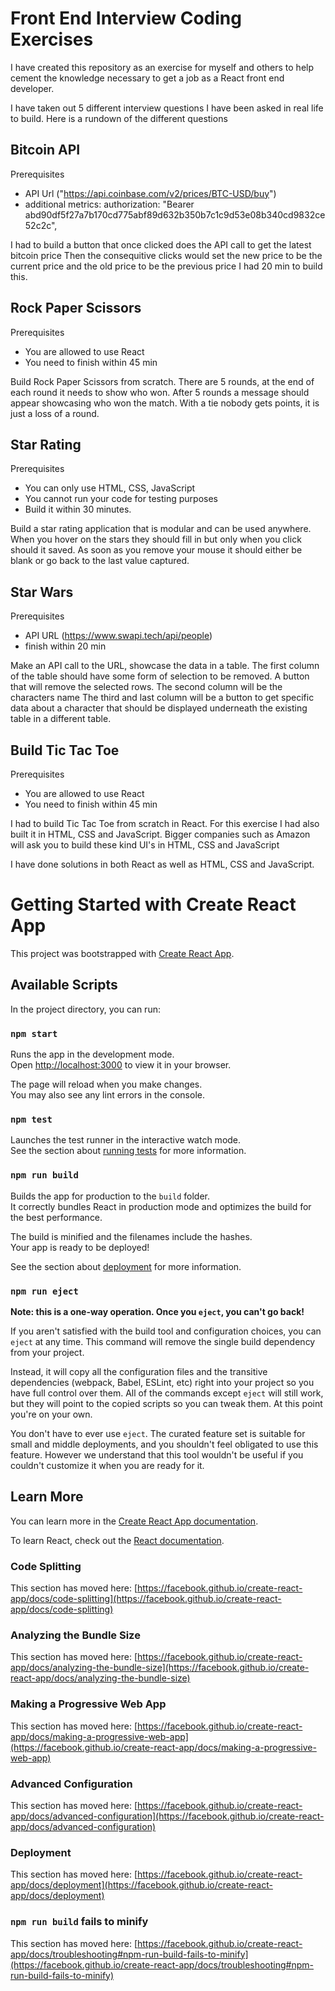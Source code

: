 # Front End Interview Coding Exercises

I have created this repository as an exercise for myself and others to help cement the knowledge necessary
to get a job as a React front end developer.

I have taken out 5 different interview questions I have been asked in real life to build.
Here is a rundown of the different questions

## Bitcoin API

Prerequisites

- API Url ("https://api.coinbase.com/v2/prices/BTC-USD/buy")
- additional metrics:
  authorization:
  "Bearer abd90df5f27a7b170cd775abf89d632b350b7c1c9d53e08b340cd9832ce52c2c",

I had to build a button that once clicked does the API call to get the latest bitcoin price
Then the consequitive clicks would set the new price to be the current price and the old price to be the previous price
I had 20 min to build this.

## Rock Paper Scissors

Prerequisites

- You are allowed to use React
- You need to finish within 45 min

Build Rock Paper Scissors from scratch.
There are 5 rounds, at the end of each round it needs to show who won.
After 5 rounds a message should appear showcasing who won the match.
With a tie nobody gets points, it is just a loss of a round.

## Star Rating

Prerequisites

- You can only use HTML, CSS, JavaScript
- You cannot run your code for testing purposes
- Build it within 30 minutes.

Build a star rating application that is modular and can be used anywhere.
When you hover on the stars they should fill in but only when you click should it saved.
As soon as you remove your mouse it should either be blank or go back to the last value captured.

## Star Wars

Prerequisites

- API URL (https://www.swapi.tech/api/people)
- finish within 20 min

Make an API call to the URL, showcase the data in a table.
The first column of the table should have some form of selection to be removed.
A button that will remove the selected rows.
The second column will be the characters name
The third and last column will be a button to get specific data about a character
that should be displayed underneath the existing table in a different table.

## Build Tic Tac Toe

Prerequisites

- You are allowed to use React
- You need to finish within 45 min

I had to build Tic Tac Toe from scratch in React.
For this exercise I had also built it in HTML, CSS and JavaScript.
Bigger companies such as Amazon will ask you to build these kind UI's in HTML, CSS and JavaScript

I have done solutions in both React as well as HTML, CSS and JavaScript.

# Getting Started with Create React App

This project was bootstrapped with [Create React App](https://github.com/facebook/create-react-app).

## Available Scripts

In the project directory, you can run:

### `npm start`

Runs the app in the development mode.\
Open [http://localhost:3000](http://localhost:3000) to view it in your browser.

The page will reload when you make changes.\
You may also see any lint errors in the console.

### `npm test`

Launches the test runner in the interactive watch mode.\
See the section about [running tests](https://facebook.github.io/create-react-app/docs/running-tests) for more information.

### `npm run build`

Builds the app for production to the `build` folder.\
It correctly bundles React in production mode and optimizes the build for the best performance.

The build is minified and the filenames include the hashes.\
Your app is ready to be deployed!

See the section about [deployment](https://facebook.github.io/create-react-app/docs/deployment) for more information.

### `npm run eject`

**Note: this is a one-way operation. Once you `eject`, you can't go back!**

If you aren't satisfied with the build tool and configuration choices, you can `eject` at any time. This command will remove the single build dependency from your project.

Instead, it will copy all the configuration files and the transitive dependencies (webpack, Babel, ESLint, etc) right into your project so you have full control over them. All of the commands except `eject` will still work, but they will point to the copied scripts so you can tweak them. At this point you're on your own.

You don't have to ever use `eject`. The curated feature set is suitable for small and middle deployments, and you shouldn't feel obligated to use this feature. However we understand that this tool wouldn't be useful if you couldn't customize it when you are ready for it.

## Learn More

You can learn more in the [Create React App documentation](https://facebook.github.io/create-react-app/docs/getting-started).

To learn React, check out the [React documentation](https://reactjs.org/).

### Code Splitting

This section has moved here: [https://facebook.github.io/create-react-app/docs/code-splitting](https://facebook.github.io/create-react-app/docs/code-splitting)

### Analyzing the Bundle Size

This section has moved here: [https://facebook.github.io/create-react-app/docs/analyzing-the-bundle-size](https://facebook.github.io/create-react-app/docs/analyzing-the-bundle-size)

### Making a Progressive Web App

This section has moved here: [https://facebook.github.io/create-react-app/docs/making-a-progressive-web-app](https://facebook.github.io/create-react-app/docs/making-a-progressive-web-app)

### Advanced Configuration

This section has moved here: [https://facebook.github.io/create-react-app/docs/advanced-configuration](https://facebook.github.io/create-react-app/docs/advanced-configuration)

### Deployment

This section has moved here: [https://facebook.github.io/create-react-app/docs/deployment](https://facebook.github.io/create-react-app/docs/deployment)

### `npm run build` fails to minify

This section has moved here: [https://facebook.github.io/create-react-app/docs/troubleshooting#npm-run-build-fails-to-minify](https://facebook.github.io/create-react-app/docs/troubleshooting#npm-run-build-fails-to-minify)
